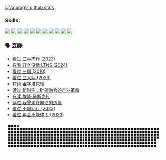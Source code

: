
[![Anurag's github stats](https://github-readme-stats.vercel.app/api?username=w940853815)](https://github.com/anuraghazra/github-readme-stats)

### Skills:

<code><img height="32" src="https://cdn.jsdelivr.net/npm/simple-icons@v5/icons/python.svg"></code>
<code><img height="32" src="https://cdn.jsdelivr.net/npm/simple-icons@v5/icons/javascript.svg"></code>
<code><img height="32" src="https://cdn.jsdelivr.net/npm/simple-icons@v5/icons/django.svg"></code>
<code><img height="32" src="https://cdn.jsdelivr.net/npm/simple-icons@v5/icons/flask.svg"></code>
<code><img height="32" src="https://cdn.jsdelivr.net/npm/simple-icons@v5/icons/vuetify.svg"></code>
<code><img height="32" src="https://cdn.jsdelivr.net/npm/simple-icons@v5/icons/git.svg"></code>
<code><img height="32" src="https://cdn.jsdelivr.net/npm/simple-icons@v5/icons/docker.svg"></code>
<code><img height="32" src="https://cdn.jsdelivr.net/npm/simple-icons@v5/icons/postgresql.svg"></code>
<code><img height="32" src="https://cdn.jsdelivr.net/npm/simple-icons@v5/icons/elasticsearch.svg"></code>
<code><img height="32" src="https://cdn.jsdelivr.net/npm/simple-icons@v5/icons/macos.svg"></code>
<code><img height="32" src="https://cdn.jsdelivr.net/npm/simple-icons@v5/icons/linux.svg"></code>

### 🗣 豆瓣:

<!-- DOUBAN-ACTIVITIES:START -->
- [看过 二手杰作‎ (2023)](https://www.douban.com/people/136069238/status/4522502716/?_i=08309191)
- [在看 好久没做 LTNS‎ (2024)](https://www.douban.com/people/136069238/status/4521969883/?_i=08309191)
- [看过 三国‎ (2010)](https://www.douban.com/people/136069238/status/4521634661/?_i=08309191)
- [看过 三大队‎ (2023)](https://www.douban.com/people/136069238/status/4510323325/?_i=08309191)
- [在读 金字塔原理](https://www.douban.com/people/136069238/status/4507497587/?_i=08309191)
- [读过 新时空：硅碳融合的产业革命](https://www.douban.com/people/136069238/status/4506659177/?_i=08309191)
- [在读 埃隆·马斯克传](https://www.douban.com/people/136069238/status/4500417190/?_i=08309191)
- [读过 我曾走在崩溃的边缘](https://www.douban.com/people/136069238/status/4500416754/?_i=08309191)
- [看过 不虚此行‎ (2023)](https://www.douban.com/people/136069238/status/4499973052/?_i=08309191)
- [看过 年会不能停！‎ (2023)](https://www.douban.com/people/136069238/status/4498582002/?_i=08309191)
<!-- DOUBAN-ACTIVITIES:END -->


![Snake animation](https://raw.githubusercontent.com/w940853815/w940853815/output/github-contribution-grid-snake.svg)

<!--
**w940853815/w940853815** is a ✨ _special_ ✨ repository because its `README.md` (this file) appears on your GitHub profile.

Here are some ideas to get you started:

- 🔭 I’m currently working on ...
- 🌱 I’m currently learning ...
- 👯 I’m looking to collaborate on ...
- 🤔 I’m looking for help with ...
- 💬 Ask me about ...
- 📫 How to reach me: ...
- 😄 Pronouns: ...
- ⚡ Fun fact: ...
-->
